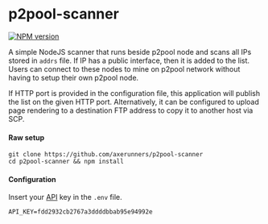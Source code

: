 p2pool-scanner
==============
[![NPM version](https://img.shields.io/npm/v/@axerunners/p2pool-scanner.svg)](https://npmjs.org/package/@axerunners/p2pool-scanner)

A simple NodeJS scanner that runs beside p2pool node and scans all IPs stored in `addrs` file. If IP has a public interface, then it is added to the list.  Users can connect to these nodes to mine on p2pool network without having to setup their own p2pool node.

If HTTP port is provided in the configuration file, this application will publish the list on the given HTTP port.  Alternatively, it can be configured to upload page rendering to a destination FTP address to copy it to another host via SCP.

#### Raw setup

```
git clone https://github.com/axerunners/p2pool-scanner
cd p2pool-scanner && npm install
```

#### Configuration

Insert your [API](https://ipstack.com) key in the `.env` file.
```
API_KEY=fdd2932cb2767a3ddddbbab95e94992e
```

